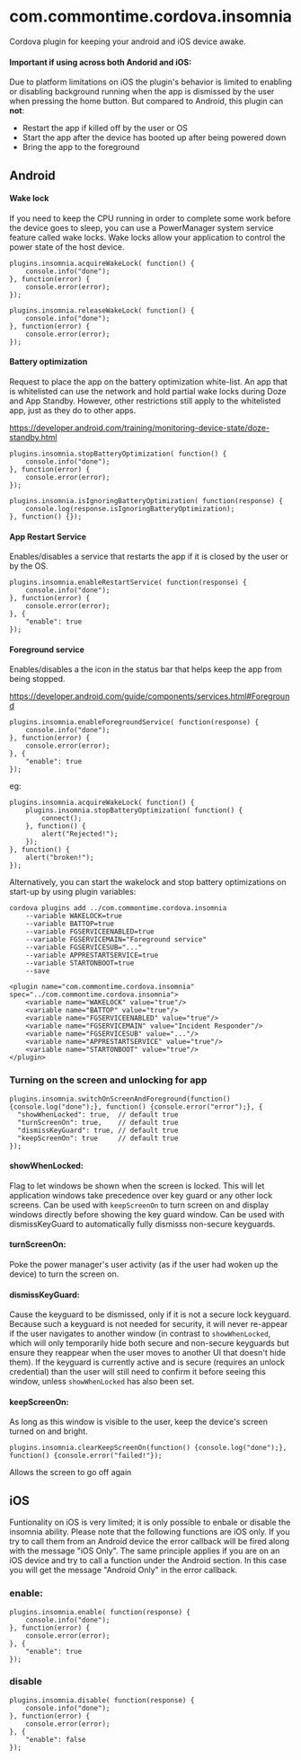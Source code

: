 # com.commontime.cordova.insomnia

Cordova plugin for keeping your android and iOS device awake.

#### Important if using across both Andorid and iOS:

Due to platform limitations on iOS the plugin's behavior is limited to enabling or disabling background running when the app is dismissed by the user when pressing the home button. But compared to Android, this plugin can <b>not</b>:

* Restart the app if killed off by the user or OS
* Start the app after the device has booted up after being powered down
* Bring the app to the foreground

## Android

#### Wake lock

If you need to keep the CPU running in order to complete some work before the device goes to sleep, you can use a PowerManager system service feature called wake locks. Wake locks allow your application to control the power state of the host device.

```
plugins.insomnia.acquireWakeLock( function() {
    console.info("done");
}, function(error) {
    console.error(error);
});
```

```
plugins.insomnia.releaseWakeLock( function() {
    console.info("done");
}, function(error) {
    console.error(error);
});
```

#### Battery optimization

Request to place the app on the battery optimization white-list.  An app that is whitelisted can use the network and hold partial wake locks during Doze and App Standby. However, other restrictions still apply to the whitelisted app, just as they do to other apps.

https://developer.android.com/training/monitoring-device-state/doze-standby.html

```
plugins.insomnia.stopBatteryOptimization( function() {
    console.info("done");
}, function(error) {
    console.error(error);
});
```

```
plugins.insomnia.isIgnoringBatteryOptimization( function(response) {   
    console.log(response.isIgnoringBatteryOptimization);
}, function() {});

```

#### App Restart Service

Enables/disables a service that restarts the app if it is closed by the user or by the OS.

```
plugins.insomnia.enableRestartService( function(response) {   
    console.info("done");
}, function(error) {
    console.error(error);
}, {
    "enable": true
});

```

#### Foreground service

Enables/disables a the icon in the status bar that helps keep the app from being stopped.

https://developer.android.com/guide/components/services.html#Foreground

```
plugins.insomnia.enableForegroundService( function(response) {   
    console.info("done");
}, function(error) {
    console.error(error);
}, {
    "enable": true
});

```


eg:

```
plugins.insomnia.acquireWakeLock( function() {
    plugins.insomnia.stopBatteryOptimization( function() {
        connect();
    }, function() {
        alert("Rejected!");
    });       
}, function() {
    alert("broken!");
});

```

Alternatively, you can start the wakelock and stop battery optimizations on start-up by using plugin variables:


```
cordova plugins add ../com.commontime.cordova.insomnia 
    --variable WAKELOCK=true
    --variable BATTOP=true
    --variable FGSERVICEENABLED=true
    --variable FGSERVICEMAIN="Foreground service"
    --variable FGSERVICESUB="..."
    --variable APPRESTARTSERVICE=true
    --variable STARTONBOOT=true
    --save
```

```
<plugin name="com.commontime.cordova.insomnia" spec="../com.commontime.cordova.insomnia">
    <variable name="WAKELOCK" value="true"/>
    <variable name="BATTOP" value="true"/>
    <variable name="FGSERVICEENABLED" value="true"/>
    <variable name="FGSERVICEMAIN" value="Incident Responder"/>
    <variable name="FGSERVICESUB" value="..."/>
    <variable name="APPRESTARTSERVICE" value="true"/>
    <variable name="STARTONBOOT" value="true"/>
</plugin>
```

### Turning on the screen and unlocking for app

```
plugins.insomnia.switchOnScreenAndForeground(function() {console.log("done");}, function() {console.error("error");}, {
  "showWhenLocked": true,  // default true
  "turnScreenOn": true,    // default true
  "dismissKeyGuard": true, // default true
  "keepScreenOn": true     // default true
});
```

#### showWhenLocked:

Flag to let windows be shown when the screen is locked. This will let application windows take precedence over key guard or any other lock screens. Can be used with ```keepScreenOn``` to turn screen on and display windows directly before showing the key guard window. Can be used with dismissKeyGuard to automatically fully dismisss non-secure keyguards.

#### turnScreenOn: 

Poke the power manager's user activity (as if the user had woken up the device) to turn the screen on.

#### dismissKeyGuard:

Cause the keyguard to be dismissed, only if it is not a secure lock keyguard. Because such a keyguard is not needed for security, it will never re-appear if the user navigates to another window (in contrast to ```showWhenLocked```, which will only temporarily hide both secure and non-secure keyguards but ensure they reappear when the user moves to another UI that doesn't hide them). If the keyguard is currently active and is secure (requires an unlock credential) than the user will still need to confirm it before seeing this window, unless ```showWhenLocked``` has also been set.

#### keepScreenOn:

As long as this window is visible to the user, keep the device's screen turned on and bright.

```
plugins.insomnia.clearKeepScreenOn(function() {console.log("done");}, function() {console.error("failed!"});
```

Allows the screen to go off again

## iOS

Funtionality on iOS is very limited; it is only possible to enbale or disable the insomnia ability. Please note that the following functions are iOS only. If you try to call them from an Android device the error callback will be fired along with the message "iOS Only". The same principle applies if you are on an iOS device and try to call a function under the Android section. In this case you will get the message "Android Only" in the error callback.

### enable:

```
plugins.insomnia.enable( function(response) {   
    console.info("done");
}, function(error) {
    console.error(error);
}, {
    "enable": true
});

```

### disable

```
plugins.insomnia.disable( function(response) {   
    console.info("done");
}, function(error) {
    console.error(error);
}, {
    "enable": false
});

```